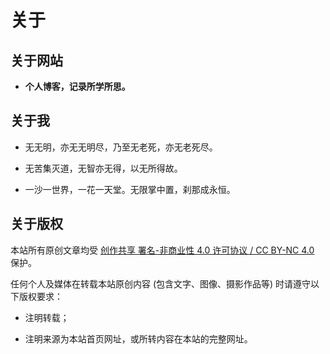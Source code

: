 # 关于


## 关于网站

- **个人博客，记录所学所思。**

## 关于我

- 无无明，亦无无明尽，乃至无老死，亦无老死尽。

- 无苦集灭道，无智亦无得，以无所得故。

- 一沙一世界，一花一天堂。无限掌中置，刹那成永恒。

## 关于版权

本站所有原创文章均受 [创作共享 署名-非商业性 4.0 许可协议 / CC BY-NC 4.0](https://creativecommons.org/licenses/by-nc/4.0/) 保护。

任何个人及媒体在转载本站原创内容 (包含文字、图像、摄影作品等) 时请遵守以下版权要求：

- 注明转载；

- 注明来源为本站首页网址，或所转内容在本站的完整网址。
